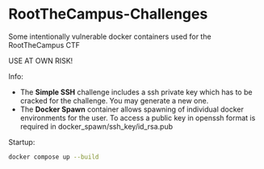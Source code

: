 # RootTheCampus-Challenges
Some intentionally vulnerable docker containers used for the RootTheCampus CTF

USE AT OWN RISK!

Info: 
* The **Simple SSH** challenge includes a ssh private key which has to be cracked for the challenge. You may generate a new one. 
* The **Docker Spawn** container allows spawning of individual docker environments for the user. To access a public key in openssh format is required in docker_spawn/ssh_key/id_rsa.pub

Startup:
```sh
docker compose up --build
